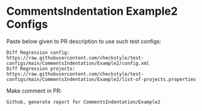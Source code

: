# CommentsIndentation Example2 Configs
Paste below given to PR description to use such test configs:
```
Diff Regression config: https://raw.githubusercontent.com/checkstyle/test-configs/main/CommentsIndentation/Example2/config.xml
Diff Regression projects: https://raw.githubusercontent.com/checkstyle/test-configs/main/CommentsIndentation/Example2/list-of-projects.properties
```
Make comment in PR:
```
Github, generate report for CommentsIndentation/Example2
```
